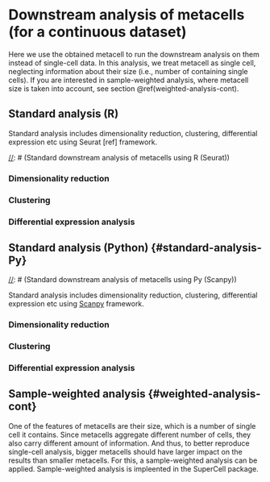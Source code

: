 # Downstream analysis of metacells (for a continuous dataset)

Here we use the obtained metacell to run the downstream analysis on them instead of single-cell data. In this analysis, we treat metacell as single cell, neglecting information about their size (i.e., number of containing single cells). If you are interested in sample-weighted analysis, where metacell size is taken into account, see section \@ref(weighted-analysis-cont).

## Standard analysis (R)
Standard analysis includes dimensionality reduction, clustering, differential expression etc using Seurat [ref] framework.



[//]: # (Standard downstream analysis of metacells using R (Seurat))

### Dimensionality reduction 

### Clustering 

### Differential expression analysis 


## Standard analysis (Python) {#standard-analysis-Py}


[//]: # (Standard downstream analysis of metacells using Py (Scanpy))

Standard analysis includes dimensionality reduction, clustering, differential expression etc using [Scanpy](https://scanpy-tutorials.readthedocs.io/en/latest/#) framework.

### Dimensionality reduction 

### Clustering 

### Differential expression analysis 





## Sample-weighted analysis {#weighted-analysis-cont}


[//]: # (Sample-weighted analysis of metacell using SuperCell framework)


One of the features of metacells are their size, which is a number of single cell it contains. Since metacells aggregate different number of cells, they also carry different amount of information. And thus, to better reproduce single-cell analysis, bigger metacells should have larger impact on the results than smaller metacells. For this, a sample-weighted analysis can be applied. Sample-weighted analysis is impleented in the SuperCell package. 




